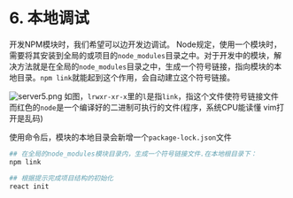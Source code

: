 # 6. 本地调试

开发NPM模块时，我们希望可以边开发边调试。
Node规定，使用一个模块时，需要将其安装到全局的或项目的`node_modules`目录之中。对于开发中的模块，解决方法就是在全局的`node_modules`目录之中，生成一个符号链接，指向模块的本地目录。`npm link`就能起到这个作用，会自动建立这个符号链接。

![server5.png](quiver-image-url/1E58E7C682B3B79F813755F3BFBA2A78.png)
如图，`lrwxr-xr-x`里的`l`是指`link`，指这个文件使符号链接文件
而红色的`node`是一个编译好的二进制可执行的文件(程序，系统CPU能读懂 vim打开是乱码)

使用命令后，模块的本地目录会新增一个`package-lock.json`文件

```bash
## 在全局的node_modules模块目录内，生成一个符号链接文件.在本地根目录下：
npm link

## 根据提示完成项目结构的初始化
react init
```
